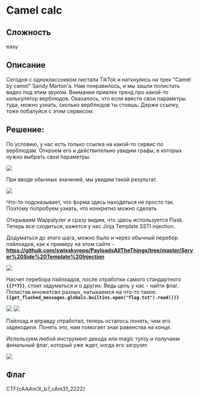 # Camel calc
## Сложность
easy

## Описание
Сегодня с одноклассником листали TikTok и наткнулись на трек "Camel by camel" Sandy Marton'а. Нам понравилось, и мы зашли полистать видео под этим звуком. Внимание привлек тренд про какой-то калькулятор верблюдов. Оказалось, что если ввести свои параметры туда, можно узнать, сколько верблюдов ты стоишь. Держи ссылку, тоже побалуйся с этим сервисом.

## Решение:
По условию, у нас есть только ссылка на какой-то сервис по верблюдам. Откроем его и действительно увидим графы, в которых нужно выбрать свои параметры.

![](https://i.imgur.com/mweMFhA.png)

При вводе обычных значений, мы увидим такой результат.

![](https://i.imgur.com/SCAnkei.png)

Что-то подсказывает, что форма здесь находиться не просто так. Поэтому попробуем узнать, что конкретно можно сделать

Открываем Wappalyzer и сразу видим, что здесь используется Flask. Теперь все сходиться, кажется у нас Jinja Template SSTI injection.

Додуматься до этого шага, можно было и через обычный перебор пэйлоадов, как к примеру на этом сайте - **https://github.com/swisskyrepo/PayloadsAllTheThings/tree/master/Server%20Side%20Template%20Injection**

![](https://i.imgur.com/K1cBRiM.png)

Насчет перебора пэйлоадов, после отработки самого стандартного **`{{7*7}}`**, стоит задуматься и о других. Ведь цель у нас - найти флаг. 
Полистав множетсво разных, натыкаемся на что-то такое:
**`{{get_flashed_messages.globals.builtins.open("flag.txt").read()}}`**

![](https://i.imgur.com/5rm0mXE.png)
![](https://i.imgur.com/3x12BzS.png)

Пэйлоад и вправду отработал, теперь осталось понять, чем его задекодили. Понять это, нам помогает знак равенства на конце.

Используем любой инструмент декода или magic тулзу и получаем финальный флаг, который уже ждет, когда его загрузят.

![](https://i.imgur.com/XBoqSVA.png)



## Флаг
CTF{cAAAm3l_b7_cAm31_2222}
